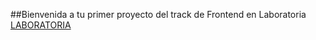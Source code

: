##Bienvenida a tu primer proyecto del track de Frontend en Laboratoria [LABORATORIA](https://github.com/nodejs/node/blob/master/doc/topics/blocking-vs-non-blocking.md)